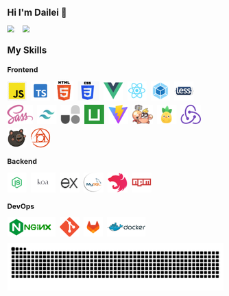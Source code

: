 ## Hi I'm Dailei 👋

<!--
**dleei/dleei** is a ✨ _special_ ✨ repository because its `README.md` (this file) appears on your GitHub profile.

Here are some ideas to get you started:

- 🔭 I’m currently working on ...
- 🌱 I’m currently learning ...
- 👯 I’m looking to collaborate on ...
- 🤔 I’m looking for help with ...
- 💬 Ask me about ...
- 📫 How to reach me: ...
- 😄 Pronouns: ...
- ⚡ Fun fact: ...
-->

<div style="display: flex; margin-bottom: 20px;">
 <img style=" margin-right: 20px;" src="https://github-readme-stats.vercel.app/api?username=dleei&show_icons=true&theme=transparent">
 <img src="https://github-readme-stats.vercel.app/api/top-langs/?username=dleei&layout=compact&theme=transparent">
</div>

## My Skills
### Frontend
<div style="display: flex; flex-wrap: wrap; gap: 10px; margin-bottom: 15px;">
  <img src="imgs/javascript.png" height="45">
  <img src="imgs/typescript.png" height="45">
  <img src="imgs/html.png" height="45">
  <img src="imgs/css.png" height="45">
  <img src="imgs/vue.png" height="45">
  <img src="imgs/react.png" height="45">
  <img src="imgs/webpack.png" height="45">
  <img src="imgs/less.png" height="45">
  <img src="imgs/sass.png" height="45">
  <img src="imgs/tailwindcss.png" height="45">
  <img src="imgs/unocss.png" height="45">
  <img src="imgs/uniapp.png" height="45">
  <img src="imgs/vite.png" height="45">
  <img src="imgs/rspack.png" height="45">
  <img src="imgs/pinia.png" height="45">
  <img src="imgs/redux.png" height="45">
  <img src="imgs/zustand.png" height="45">
  <img src="imgs/postcss.png" height="45">
</div>

### Backend
<div style="display: flex; flex-wrap: wrap; gap: 10px; margin-bottom: 15px;">
  <img src="imgs/node.png" height="45">
  <img src="imgs/koa.png" height="45">
  <img src="imgs/express.png" height="45">
  <img src="imgs/mysql.png" height="45">
  <img src="imgs/nest.png" height="45">
  <img src="imgs/npm.png" height="45">
</div>

### DevOps
<div style="display: flex; flex-wrap: wrap; gap: 10px; margin-bottom: 15px;">
  <img src="imgs/nginx.png" height="45">
  <img src="imgs/git.png" height="45">
  <img src="imgs/gitlab.png" height="45">
  <img src="imgs/docker.png" height="45">
</div>

<picture>
  <source media="(prefers-color-scheme: dark)" srcset="https://raw.githubusercontent.com/dleei/dleei/output/github-contribution-grid-snake-dark.svg">
  <source media="(prefers-color-scheme: light)" srcset="https://raw.githubusercontent.com/dleei/dleei/output/github-contribution-grid-snake.svg">
  <img alt="github contribution grid snake animation" src="https://raw.githubusercontent.com/dleei/dleei/output/github-contribution-grid-snake.svg">
</picture>



